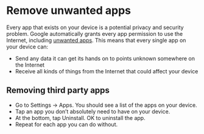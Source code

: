 # Remove unwanted apps

Every app that exists on your device is a potential privacy and security problem. Google automatically grants every 
app permission to use the Internet, including [unwanted apps](unwanted-apps.md). This means that every single app on 
your device can:

* Send any data it can get its hands on to points unknown somewhere on the Internet
* Receive all kinds of things from the Internet that could affect your device

## Removing third party apps

* Go to Settings -> Apps. You should see a list of the apps on your device.
* Tap an app you don’t absolutely need to have on your device.
* At the bottom, tap Uninstall. OK to uninstall the app.
* Repeat for each app you can do without.
